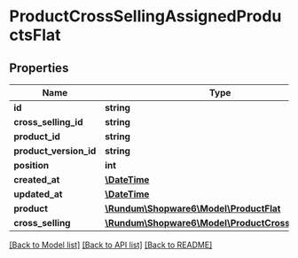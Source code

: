 # ProductCrossSellingAssignedProductsFlat

## Properties
Name | Type | Description | Notes
------------ | ------------- | ------------- | -------------
**id** | **string** |  | [optional] 
**cross_selling_id** | **string** |  | 
**product_id** | **string** |  | 
**product_version_id** | **string** |  | [optional] 
**position** | **int** |  | [optional] 
**created_at** | [**\DateTime**](\DateTime.md) |  | 
**updated_at** | [**\DateTime**](\DateTime.md) |  | [optional] 
**product** | [**\Rundum\Shopware6\Model\ProductFlat**](ProductFlat.md) |  | [optional] 
**cross_selling** | [**\Rundum\Shopware6\Model\ProductCrossSellingFlat**](ProductCrossSellingFlat.md) |  | [optional] 

[[Back to Model list]](../../README.md#documentation-for-models) [[Back to API list]](../../README.md#documentation-for-api-endpoints) [[Back to README]](../../README.md)

